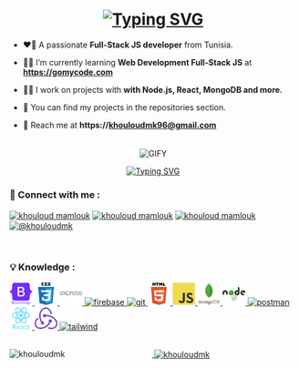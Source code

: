 <h1 align="center"><a href="https://git.io/typing-svg"><img src="https://readme-typing-svg.demolab.com?font=Fira+Code&size=22&pause=1000&color=F767C9&width=435&lines=Hi+%F0%9F%91%8B%2C+I'm+Khouloud+Mamlouk" alt="Typing SVG" /></a></h1>

- ❤️‍🔥 A passionate **Full-Stack JS developer** from Tunisia.

- 👩‍🎓 I’m currently learning **Web Development Full-Stack JS** at **https://gomycode.com**

- 👩‍💻 I work on projects with **with Node.js, React, MongoDB and more.**

- 💼 You can find my projects in the repositories section.

- 📧 Reach me at **https://khouloudmk96@gmail.com**

<br/>

<div align="center">
<img align="center" alt="GIFY" width="400" src="https://user-images.githubusercontent.com/29340294/150726291-afd08470-3b21-4df6-8173-293ece555d4f.gif">

<a href="https://git.io/typing-svg"><img src="https://readme-typing-svg.demolab.com?font=Fira+Code&size=22&pause=1000&color=F7A229&width=435&lines=%F0%9F%9A%80++Always+up+for+a+new+challenges." alt="Typing SVG" /></a>
</div>


<h3 align="left">💜 Connect with me :</h3>
<p align="left">
<a href="https://linkedin.com/in/khouloud mamlouk" target="blank"><img align="center" src="https://raw.githubusercontent.com/rahuldkjain/github-profile-readme-generator/master/src/images/icons/Social/linked-in-alt.svg" alt="khouloud mamlouk" height="30" width="40" /></a>
<a href="https://fb.com/khouloud mamlouk" target="blank"><img align="center" src="https://raw.githubusercontent.com/rahuldkjain/github-profile-readme-generator/master/src/images/icons/Social/facebook.svg" alt="khouloud mamlouk" height="30" width="40" /></a>
<a href="https://instagram.com/khouloud mamlouk" target="blank"><img align="center" src="https://raw.githubusercontent.com/rahuldkjain/github-profile-readme-generator/master/src/images/icons/Social/instagram.svg" alt="khouloud mamlouk" height="30" width="40" /></a>
<a href="https://medium.com/@khouloudmk" target="blank"><img align="center" src="https://raw.githubusercontent.com/rahuldkjain/github-profile-readme-generator/master/src/images/icons/Social/medium.svg" alt="@khouloudmk" height="30" width="40" /></a>
</p>

<br/>

<h3 align="left">💡 Knowledge :</h3>
<p align="left"> <a href="https://getbootstrap.com" target="_blank" rel="noreferrer"> <img src="https://raw.githubusercontent.com/devicons/devicon/master/icons/bootstrap/bootstrap-plain-wordmark.svg" alt="bootstrap" width="40" height="40"/> </a> <a href="https://www.w3schools.com/css/" target="_blank" rel="noreferrer"> <img src="https://raw.githubusercontent.com/devicons/devicon/master/icons/css3/css3-original-wordmark.svg" alt="css3" width="40" height="40"/> </a> <a href="https://expressjs.com" target="_blank" rel="noreferrer"> <img src="https://raw.githubusercontent.com/devicons/devicon/master/icons/express/express-original-wordmark.svg" alt="express" width="40" height="40"/> </a> <a href="https://firebase.google.com/" target="_blank" rel="noreferrer"> <img src="https://www.vectorlogo.zone/logos/firebase/firebase-icon.svg" alt="firebase" width="40" height="40"/> </a> <a href="https://git-scm.com/" target="_blank" rel="noreferrer"> <img src="https://www.vectorlogo.zone/logos/git-scm/git-scm-icon.svg" alt="git" width="40" height="40"/> </a> <a href="https://www.w3.org/html/" target="_blank" rel="noreferrer"> <img src="https://raw.githubusercontent.com/devicons/devicon/master/icons/html5/html5-original-wordmark.svg" alt="html5" width="40" height="40"/> </a> <a href="https://developer.mozilla.org/en-US/docs/Web/JavaScript" target="_blank" rel="noreferrer"> <img src="https://raw.githubusercontent.com/devicons/devicon/master/icons/javascript/javascript-original.svg" alt="javascript" width="40" height="40"/> </a> <a href="https://www.mongodb.com/" target="_blank" rel="noreferrer"> <img src="https://raw.githubusercontent.com/devicons/devicon/master/icons/mongodb/mongodb-original-wordmark.svg" alt="mongodb" width="40" height="40"/> </a> <a href="https://nodejs.org" target="_blank" rel="noreferrer"> <img src="https://raw.githubusercontent.com/devicons/devicon/master/icons/nodejs/nodejs-original-wordmark.svg" alt="nodejs" width="40" height="40"/> </a> <a href="https://postman.com" target="_blank" rel="noreferrer"> <img src="https://www.vectorlogo.zone/logos/getpostman/getpostman-icon.svg" alt="postman" width="40" height="40"/> </a> <a href="https://reactjs.org/" target="_blank" rel="noreferrer"> <img src="https://raw.githubusercontent.com/devicons/devicon/master/icons/react/react-original-wordmark.svg" alt="react" width="40" height="40"/> </a> <a href="https://redux.js.org" target="_blank" rel="noreferrer"> <img src="https://raw.githubusercontent.com/devicons/devicon/master/icons/redux/redux-original.svg" alt="redux" width="40" height="40"/> </a> <a href="https://tailwindcss.com/" target="_blank" rel="noreferrer"> <img src="https://www.vectorlogo.zone/logos/tailwindcss/tailwindcss-icon.svg" alt="tailwind" width="40" height="40"/>
  
<br/>
<br/>

<div align="center">
<p><img align="left" src="https://github-readme-stats.vercel.app/api/top-langs?username=khouloudmk&show_icons=true&locale=en&layout=compact" alt="khouloudmk" /></p>
<p>&nbsp;<img align="center" src="https://github-readme-stats.vercel.app/api?username=khouloudmk&show_icons=true&locale=en" alt="khouloudmk" /></p>
</div>

